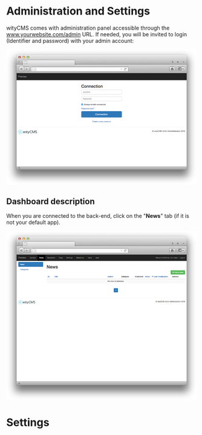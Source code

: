 # Administration and Settings

wityCMS comes with administration panel accessible through the www.yourwebsite.com/admin URL. If needed, you will be invited to login (Identifier and password) with your admin account: 

![](connect-01.png)

## Dashboard description

When you are connected to the back-end, click on the "**News**" tab (if it is not your default app). 

![](post-news-01.png)

# Settings
